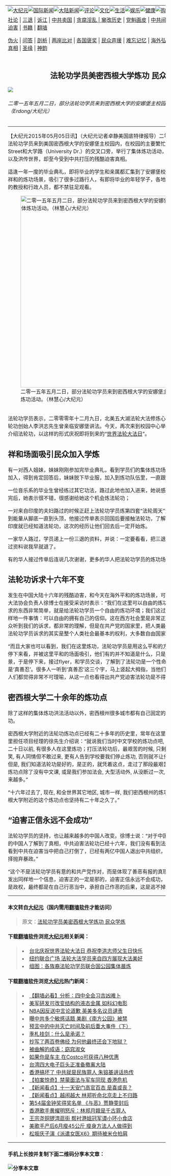 <a name="1" id="1" target="_blank"></a><span id="1"></span>
<table border="0"><tr><td colspan="2" VALIGN=TOP><a href="https://github.com/clbjqp2826/djy/blob/master/gb/nsc413.md#1"><img src="https://raw.githubusercontent.com/clbjqp2826/www/master/t/djy/1.jpg" title="大纪元"></a><a href="https://github.com/clbjqp2826/djy/blob/master/gb/n24hr.md#1"><img src="https://raw.githubusercontent.com/clbjqp2826/www/master/t/djy/3.jpg" title="国际新闻"></a><a href="https://github.com/clbjqp2826/djy/blob/master/gb/nsc413.md#1"><img src="https://raw.githubusercontent.com/clbjqp2826/www/master/t/djy/4.jpg" title="大陆新闻"></a><a href="https://github.com/clbjqp2826/djy/blob/master/gb/news392.md#1"><img src="https://raw.githubusercontent.com/clbjqp2826/www/master/t/djy/5.jpg" title="评论"></a><a href="https://github.com/clbjqp2826/djy/blob/master/gb/news2007.md#1"><img src="https://raw.githubusercontent.com/clbjqp2826/www/master/t/djy/6.jpg" title="文化"></a><a href="https://github.com/clbjqp2826/djy/blob/master/gb/news2008.md#1"><img src="https://raw.githubusercontent.com/clbjqp2826/www/master/t/djy/7.jpg" title="生活"></a><a href="https://github.com/clbjqp2826/djy/blob/master/gb/ncyule.md#1"><img src="https://raw.githubusercontent.com/clbjqp2826/www/master/t/djy/8.jpg" title="娱乐"></a><a href="https://github.com/clbjqp2826/djy/blob/master/gb/nsc1002.md#1"><img src="https://raw.githubusercontent.com/clbjqp2826/www/master/t/djy/9.jpg" title="健康"><a href="https://www.youlucky.com"><img src="https://raw.githubusercontent.com/clbjqp2826/www/master/t/djy/10.jpg" title="购物"></a><a href="https://www.supportepoch.org/donation?utm_medium=epochtimes&utm_source=referral&utm_campaign=donate_button_djyhomepage"><img src="https://raw.githubusercontent.com/clbjqp2826/www/master/t/djy/12.jpg" title="捐款"></a></td></tr>
<tr><td colspan="2" VALIGN=TOP><a target="_blank" href="https://git.io/fjCRf">社论</a> | <a target="_blank" href="https://github.com/clbjqp2826/djy/blob/master/gb/nf5657.md#1">三退</a> | <a target="_blank" href="https://github.com/clbjqp2826/djy/blob/master/gb/nf6123.md#1">诉江</a> | <a target="_blank" href="https://github.com/clbjqp2826/djy/blob/master/gb/nf1176117.md#1">中共卖国</a> | <a target="_blank" href="https://github.com/clbjqp2826/djy/blob/master/gb/nf5773.md#1">贪腐淫乱 | <a target="_blank" href="https://github.com/clbjqp2826/djy/blob/master/gb/nf1176115.md#1">窜改历史</a> | <a target="_blank" href="https://github.com/clbjqp2826/djy/blob/master/gb/nf1176107.md#1">党魁画皮</a> | <a target="_blank" href="https://github.com/clbjqp2826/djy/blob/master/gb/nf1320400.md#1">中共间谍</a> | <a target="_blank" href="https://github.com/clbjqp2826/djy/blob/master/gb/nf1176114.md#1">破坏传统</a> | <a target="_blank" href="https://github.com/clbjqp2826/djy/blob/master/gb/nf5287.md#1">恶贯满盈</a> | <a target="_blank" href="https://github.com/clbjqp2826/djy/blob/master/gb/ncid278.md#1">人权</a> | <a target="_blank" href="https://github.com/clbjqp2826/djy/blob/master/gb/nf1176111.md#1">迫害</a> | <a target="_blank" href="https://github.com/clbjqp2826/djy/blob/master/gb/nf1235328.md#1">书籍</a> | <a target="_blank" href="https://github.com/clbjqp2826/www/blob/master/README.md?zsrh#1">翻墙</a></p><p><a target="_blank" href="https://github.com/clbjqp2826/djy/blob/master/gb/nf5562.md#1">伪火</a> | <a target="_blank" href="https://github.com/clbjqp2826/djy/blob/master/gb/nf4378.md#1">问答</a> | <a target="_blank" href="https://github.com/clbjqp2826/djy/blob/master/gb/nf5792.md#1">剖析</a> | <a target="_blank" href="https://github.com/clbjqp2826/djy/blob/master/gb/nf5735.md#1">两岸比对</a> | <a target="_blank" href="https://github.com/clbjqp2826/djy/blob/master/gb/nf6119.md#1">各国褒奖</a> | <a target="_blank" href="https://github.com/clbjqp2826/djy/blob/master/gb/nf6120.md#1">民众声援</a> | <a target="_blank" href="https://github.com/clbjqp2826/djy/blob/master/gb/nf1188594.md#1">难忘记忆</a> | <a target="_blank" href="https://github.com/clbjqp2826/djy/blob/master/gb/nf3180.md#1">海外弘传</a> | <a target="_blank" href="https://github.com/clbjqp2826/djy/blob/master/gb/nf5410.md#1">万人上访</a> | <a target="_blank" href="https://github.com/clbjqp2826/ntdtv/blob/master/gb/prog1530_1.md#1">和平抗议</a> | <a target="_blank" href="https://github.com/clbjqp2826/djy/blob/master/gb/nf4386.md#1">支持</a> | <a target="_blank" href="https://github.com/clbjqp2826/djy/blob/master/gb/nf4389.md#1">真相</a> | <a target="_blank" href="https://github.com/clbjqp2826/djy/blob/master/gb/nf5790.md#1">圣缘</a> | <a target="_blank" href="https://github.com/clbjqp2826/djy/blob/master/gb/nf4786.md#1">神韵</a></td></tr>
<tr><td VALIGN=TOP width="626"><h2 align=center>法轮功学员美密西根大学炼功 民众学炼</h2>
<img src="http://i.epochtimes.com/assets/uploads/2015/05/1505042308451853-600x400.jpg" />
<h6>二零一五年五月二日，部分法轮功学员来到密西根大学的安娜堡主校园内举行了集体炼功活动。（Erdong/大纪元）
</h6>
<hr>
<p>【大纪元2015年05月05日讯】（大纪元记者卓静美国底特律报导）二零一五年五月二日，部分法轮功学员来到美国密西根大学的安娜堡主校园内，在校园的主要繁忙路口：校园里主街道State Street和大学路（University Dr.）的交叉口旁，举行了集体炼功活动，并摆出展板，介绍法轮功以及洪传世界，却至今受到中共打压的残酷迫害真相。</p>
<p>适逢一年一度的毕业典礼，即将毕业的学生和亲属都汇集到了安娜堡校园里。法轮功学员们宁静祥和的炼功场景，吸引了很多过路行人，有即将毕业的年轻学子，各地赶来的亲朋好友，大学里的教授和行政人员，都不禁驻足观看。<br />
	<figure id="attachment_5862177" style="width: 600px" class="wp-caption aligncenter"><img src="http://i.epochtimes.com/assets/uploads/2015/05/1505042307261853-600x600.jpg" alt="二零一五年五月二日，部分法轮功学员来到密西根大学的安娜堡主校园内举行了集体炼功活动。（林慧心/大纪元）" title="二零一五年五月二日，部分法轮功学员来到密西根大学的安娜堡主校园内举行了集体炼功活动。（林慧心/大纪元）" width="600" b="600"
	class="size-large wp-image-5862177" /></a><figcaption class="wp-caption-text">二零一五年五月二日，部分法轮功学员来到密西根大学的安娜堡主校园内举行了集体炼功活动。（林慧心/大纪元）</figcaption></figure><br />法轮功学员表示，二零零零年十二月九日，北美五大湖法轮大法修炼心得交流会在这里召开，法轮功创始人李洪志先生曾亲临安娜堡讲法。今天，再次来到校园中心举行集体炼功，向更多民众介绍法轮功，以这样的形式庆祝即将到来的“<a href="https://github.com/clbjqp2826/djy/blob/master/gb/tag/%E4%B8%96%E7%95%8C%E6%B3%95%E8%BD%AE%E5%A4%A7%E6%B3%95%E6%97%A5.md">世界法轮大法日</a>”。</p>
<p><h2>祥和场面吸引民众加入学炼</h2>
<p>有一对西人姐妹，妹妹刚刚参加完毕业典礼，看到学员们的集体炼功场景后，妹妹询问是否可以加入，得到肯定回答后，妹妹脱下毕业服，加入到炼功队伍里，一直跟着炼，一直到结束。</p>
<p>一位音乐系的毕业生曾经练过其它功法，路过此地也加入进来，她说感觉这里的气氛特别好，炼完后，她表示很不错，很感谢给她这个机会炼法轮功；</p>
<p>一对来自印度的夫妇路过的时候正赶上法轮功学员炼第四套“法轮周天”法，丈夫表示他可以感觉到能量从脚底一直到头顶，他接过传单表示回国后要接触法轮功，了解如何开始炼，他们表示在印度就已经知道法轮功，这次的经历让他们回去后一定开始炼。</p>
<p>一家华人路过，学员递上一份三退的资料，并说：一定要看看，把三退做了，全家平安！父亲接过资料说我早就退了。</p>
<p>有的华人接过传单后连说几次谢谢，更多的华人把法轮功学员的炼功场景照下来。</p>
<p><h2>法轮功诉求十六年不变</h2>
<p>发生在中国大陆十六年的残酷迫害，和今天在海外平和的炼功场景，可谓天壤之别，密西根法轮大法协会负责人徐博士在接受采访时表示：“我们在这里可以自由的炼功，发真相传单，我们所诉求的东西非常简单，就是给法轮功学员一个自由的炼功环境；我们这过去的十六年里一直在做同样地一件事情：可以自由的拥有自己的信仰。这在西方社会里是非常正常的一件事情，西方的民众听到我们的诉求，都非常的理解，但是在共产党的国家里，把人类最基本的权利给剥夺了，而法轮功学员诉求的其实是整个人类社会最基本的权利，大多数自由国家的民众已经拥有的权利。”</p>
<p>“而且大家也可以看到，我们在这里炼功，法轮功学员是用这么平和的方式在传递真相。很多人都停下来看，并被这里平和的场面吸引，他们有的并不知道是什么，只是看到这么美好的一个场景，于是停下来，接过flyer，和学员交谈，了解到了法轮功是一个性命双修的功法，我们修炼的是‘真善忍’。很多人一听到‘真善忍’这三个字，马上竖起大拇指，当他们得知中共在迫害法轮功，人们都觉得非常不可理喻，从这一点也看得出共产党迫害法轮功是不得人心的。”</p>
<p><h2>密西根大学二十余年的炼功点</h2>
<p>除了这样的集体炼功洪法活动以外，密西根州很多城市都有自己固定的炼功点，常年免费义务传功。</p>
<p>密西根大学附近的法轮功炼功点已经有二十多年的历史里，常年在这里炼功的，在一家跨国公司里担任项目经理的徐先生介绍说：“就说我们当时中文学校的炼功点吧, 在迫害法轮功九九年七月二十日以前, 有很多人在这里炼功；打压法轮功后，最艰苦的时候, 只剩下几个学员, 周围有人嘲笑, 有人同情但不敢过来, 更有人告到学校要我们停止炼功, 否则就不让他们的孩子来上学等等。 但是, 我们知道法轮功是好的，是正的，就凭着这点，走过了那段最艰苦的时光. 就这样, 我们的炼功点除了没有中文课, 或是我们参加法会, 大型活动外, 从没断过一次, 而且后来,来炼功的学员越来越多。”</p>
<p>“十六年过去了, 现在, 和全世界其它地区, 城市一样, 我们密西根州的炼功点也越来越多. 我们密西根大学附近的这个炼功点也坚持有二十年之久了。”</p>
<p><h2>“迫害正信永远不会成功”</h2>
<p>法轮功学员的坚持，也让越来越多的中国人改变。徐博士说：“对于中国人来说，确实是越来越多的中国人了解到了真相，中共迫害法轮功已经十六年，我们没有看到法轮功学员放弃，但是我们看到中共在迫害当中把自己打倒了，已经有两亿中国人退出中共组织，这就是民心，人们开始选择抛弃暴政。”</p>
<p>“这个不是法轮功学员有意的和共产党作对，而是体现了善恶有报的真理，历史和现实都在给我们发出同样地一个信息，迫害正的一定是邪的，迫害正信永远不会成功，迫害正信的无论是个人还是政权，最终都是在自己行恶当中，承担自己作恶的后果，这是逃不掉的。”</p>
<hr>

#### 本文转自<a href="http://www.epochtimes.com">大纪元</a>（国内需用<a href="https://git.io/JesJV">翻墙软件</a>才能访问）
> 原文：<a href="http://www.epochtimes.com/gb/15/5/5/n4427221.htm">法轮功学员美密西根大学炼功 民众学炼</a>
#### 下载<a href="https://git.io/JesJV">翻墙软件</a>浏览<a href="http://www.epochtimes.com">大纪元</a>相关新闻：
> <li><a href="http://www.epochtimes.com/gb/15/5/2/n4425653.htm">台北庆祝世界法轮大法日 恭祝李洪志师父生日快乐</a></li>
> <li><a href="http://www.epochtimes.com/gb/14/5/16/n4156869.htm">纽约联合广场  法轮大法学员来自四方展现大法美好</a></li>
> <li><a href="http://www.epochtimes.com/gb/14/5/15/n4155866.htm">组图：各族裔法轮功学员联合国公园集体晨炼</a></li>

#### 下载<a href="https://git.io/JesJV">翻墙软件</a>浏览<a href="http://www.epochtimes.com">大纪元</a>热门新闻：
> <li><a href="http://www.epochtimes.com/gb/19/10/7/n11572597.htm">【翻墙必看】分析：四中全会习吉凶难卜</a></li>
> <li><a href="http://www.epochtimes.com/gb/19/10/7/n11573419.htm">美军研发可改变结构的液态金属 如科幻电影</a></li>
> <li><a href="http://www.epochtimes.com/gb/19/10/7/n11573509.htm">NBA因反送中言论道歉 英美多名议员谴责</a></li>
> <li><a href="http://www.epochtimes.com/gb/19/10/7/n11572594.htm">曝中共多个敏感话题 美剧《南方公园》被禁</a></li>
> <li><a href="http://www.epochtimes.com/gb/19/9/29/n11554590.htm">预言中的中共灭亡时间及前后重大事件（下）</a></li>
> <li><a href="http://www.epochtimes.com/gb/12/4/28/n3576538.htm">季札挂剑：什么是承诺？</a></li>
> <li><a href="http://www.epochtimes.com/gb/19/10/2/n11563670.htm">抄写了两百卷佛经 为何他最终还会下地狱？</a></li>
> <li><a href="http://www.epochtimes.com/gb/19/10/4/n11568273.htm">被曲解的成语：窈窕淑女</a></li>
> <li><a href="http://www.epochtimes.com/gb/19/10/5/n11570750.htm">如果你是车主 在Costco可获得八种优惠</a></li>
> <li><a href="http://www.epochtimes.com/gb/19/10/6/n11571449.htm">台湾四大电子巨头正准备撤离大陆</a></li>
> <li><a href="http://www.epochtimes.com/gb/19/10/6/n11571866.htm">香港搞坏了 中共就是民族罪人 朱镕基讲话热传</a></li>
> <li><a href="http://www.epochtimes.com/gb/19/10/5/n11569414.htm">【拍案惊奇】禁蒙面法与军车同现 香港危机</a></li>
> <li><a href="http://www.epochtimes.com/gb/19/10/4/n11568698.htm">【新闻看点】十一天安门高官百态 是喜或丧？</a></li>
> <li><a href="http://www.epochtimes.com/gb/19/10/7/n11574050.htm">【新闻看点】越闹越大 林郑听命北京走上不归路</a></li>
> <li><a href="http://www.epochtimes.com/gb/19/10/5/n11569838.htm">第54届金钟奖得奖名单 《与恶》贾静雯封后</a></li>
> <li><a href="http://www.epochtimes.com/gb/19/10/5/n11570726.htm">香港歌手黄耀明怒斥：林郑月娥是千古罪人</a></li>
> <li><a href="http://www.epochtimes.com/gb/19/10/5/n11570552.htm">王宗尧铜锣湾逛街 帮衬港姐冠军谭小环小食店</a></li>
> <li><a href="http://www.epochtimes.com/gb/19/10/5/n11569720.htm">美歌手产后6月瘦45公斤 瘦身方法人人做得到</a></li>
> <li><a href="http://www.epochtimes.com/gb/19/10/5/n11569768.htm">松坂庆子演《派遣女医X6》期待被米仓拍肩</a></li>
<hr>

#### 手机上长按并复制下面二维码分享本文章：<br><br><img src="http://www.hehaibao.com/qr/index.php?m=1&e=L&p=10&t=&d=https://github.com/clbjqp2826/djy/blob/master/gb/15/5/5/n4427221.md%231" title="分享本文章"></td><td VALIGN=TOP><a href="https://github.com/clbjqp2826/djy/blob/master/gb/16/1/21/n4622075.md?dfh#1" target="_blank"><img src="https://raw.githubusercontent.com/clbjqp2826/djy/master/gb/300/wei-f1.jpg" title="中共的伪火骗局"  alt="中共的伪火骗局"></a><br><a href="https://github.com/clbjqp2826/yh/blob/master/README.md?dfh#1" target="_blank"><img src="https://raw.githubusercontent.com/clbjqp2826/djy/master/gb/300/yong-h.jpg" title="永恒的见证"  alt="永恒的见证"></a><br><a href="https://github.com/clbjqp2826/djy/blob/master/gb/13/9/29/n3974789.md?dfh#1" target="_blank"><img src="https://raw.githubusercontent.com/clbjqp2826/djy/master/gb/300/shang-lnz.jpg" title="善良女子被中共投男牢"  alt="善良女子被中共投男牢"></a><br><a href="https://github.com/clbjqp2826/djy/blob/master/gb/16/3/16/n4663449.md?dfh#1" target="_blank"><img src="https://raw.githubusercontent.com/clbjqp2826/djy/master/gb/300/huo-z3.jpg" title="警卫目击活摘器官"  alt="警卫目击活摘器官"></a><br><a href="https://github.com/clbjqp2826/djy/blob/master/gb/16/8/7/n8177641.md?dfh#1" target="_blank"><img src="https://raw.githubusercontent.com/clbjqp2826/djy/master/gb/300/huo-z4.jpg" title="证人描述活摘恐怖"  alt="证人描述活摘恐怖"></a><br><a href="https://github.com/clbjqp2826/djy/blob/master/gb/10/4/19/n2881569.md?dfh#1" target="_blank"><img src="https://raw.githubusercontent.com/clbjqp2826/djy/master/gb/300/huo-z1.jpg" title="揭开活摘器官黑幕"  alt="揭开活摘器官黑幕"></a><br><a href="https://github.com/clbjqp2826/djy/blob/master/gb/10/11/7/n3077476.md?dfh#1" target="_blank"><img src="https://raw.githubusercontent.com/clbjqp2826/djy/master/gb/300/ma-ks.jpg" title="马克思的成魔之路"  alt="马克思的成魔之路"></a><br><a href="https://github.com/clbjqp2826/djy/blob/master/gb/14/6/9/n4173977.md?dfh#1" target="_blank"><img src="https://raw.githubusercontent.com/clbjqp2826/djy/master/gb/300/chang-zs.jpg" title="藏字石 蕴天机"  alt="藏字石 蕴天机"></a><br><a href="https://github.com/clbjqp2826/djy/blob/master/gb/18/5/10/n10381511.md?dfh#1" target="_blank"><img src="https://raw.githubusercontent.com/clbjqp2826/djy/master/gb/300/st1.jpg" title="关注3亿人三退"  alt="关注3亿人三退"></a><br><a href="https://github.com/clbjqp2826/djy/blob/master/gb/18/3/21/n10237682.md?dfh#1" target="_blank"><img src="https://raw.githubusercontent.com/clbjqp2826/djy/master/gb/300/jie-t.jpg" title="解体中共复兴中华"  alt="解体中共复兴中华"></a><br><a href="https://github.com/clbjqp2826/djy/blob/master/gb/9/2/9/n2422991.md?dfh#1" target="_blank"><img src="https://raw.githubusercontent.com/clbjqp2826/djy/master/gb/300/gao-zs.jpg" title="中共迫害良心律师"  alt="中共迫害良心律师"></a><br><a href="https://github.com/clbjqp2826/djy/blob/master/gb/18/12/9/n10900044.md?dfh#1" target="_blank"><img src="https://raw.githubusercontent.com/clbjqp2826/djy/master/gb/300/sj1.jpg" title="303万人举报江泽民"  alt="303万人举报江泽民"></a><br><a href="https://github.com/clbjqp2826/djy/blob/master/gb/18/8/28/n10672014.md?dfh#1" target="_blank"><img src="https://raw.githubusercontent.com/clbjqp2826/djy/master/gb/300/sj2.jpg" title="这些官员为何起诉江泽民"  alt="这些官员为何起诉江泽民"></a><br><a href="https://github.com/clbjqp2826/djy/blob/master/gb/8/12/18/n2367165.md?dfh#1" target="_blank"><img src="https://raw.githubusercontent.com/clbjqp2826/djy/master/gb/300/liangan.jpg" title="海峡两岸的强烈对比"  alt="海峡两岸的强烈对比"></a><br><a href="https://github.com/clbjqp2826/djy/blob/master/gb/15/5/5/n4427238.md?dfh#1" target="_blank"><img src="https://raw.githubusercontent.com/clbjqp2826/djy/master/gb/300/jia-ndzl.jpg" title="加拿大总理的贺信"  alt="加拿大总理的贺信"></a><br><a href="https://github.com/clbjqp2826/djy/blob/master/gb/11/6/17/n3289382.md?dfh#1" target="_blank"><img src="https://raw.githubusercontent.com/clbjqp2826/djy/master/gb/300/xiao-wd.jpg" title="探寻真相兼听则明"  alt="探寻真相兼听则明"></a><br><a href="https://github.com/clbjqp2826/djy/blob/master/gb/18/10/27/n10812623.md?dfh#1" target="_blank"><img src="https://raw.githubusercontent.com/clbjqp2826/djy/master/gb/300/yindu.jpg" title="印度媒体报道东方"  alt="印度媒体报道东方"></a><br><a href="https://github.com/clbjqp2826/djy/blob/master/gb/18/6/9/n10469652.md?dfh#1" target="_blank"><img src="https://raw.githubusercontent.com/clbjqp2826/djy/master/gb/300/xie-j.jpg" title="不一样的海外校园"  alt="不一样的海外校园"></a><br><a href="https://github.com/clbjqp2826/djy/blob/master/gb/7/4/5/n1669415.md?dfh#1" target="_blank"><img src="https://raw.githubusercontent.com/clbjqp2826/djy/master/gb/300/li-up.jpg" title="从大师到徒弟的传奇"  alt="从大师到徒弟的传奇"></a><br><a href="https://github.com/clbjqp2826/djy/blob/master/gb/17/5/26/n9191512.md?dfh#1" target="_blank"><img src="https://raw.githubusercontent.com/clbjqp2826/djy/master/gb/300/zfl2.jpg" title="亿万人与东方一本奇书"  alt="亿万人与东方一本奇书"></a><br><a href="https://github.com/clbjqp2826/djy/blob/master/gb/13/11/27/n4020290.md?dfh#1" target="_blank"><img src="https://raw.githubusercontent.com/clbjqp2826/djy/master/gb/300/zhen-h.jpg" title="大陆见不到的震撼场面"  alt="大陆见不到的震撼场面"></a><br><a href="https://github.com/clbjqp2826/djy/blob/master/gb/15/7/17/n4482910.md?dfh#1" target="_blank"><img src="https://raw.githubusercontent.com/clbjqp2826/djy/master/gb/300/dalu-sk.jpg" title="人心向善 大陆当初盛况"  alt="人心向善 大陆当初盛况"></a><br><a href="https://github.com/clbjqp2826/djy/blob/master/gb/9/10/15/n2689419.md?dfh#1" target="_blank"><img src="https://raw.githubusercontent.com/clbjqp2826/djy/master/gb/300/zfl1.jpg" title="追寻真理 这书讲什么"  alt="追寻真理 这书讲什么"></a><br><a href="https://github.com/clbjqp2826/www/blob/master/README.md?dfh#1" target="_blank"><img src="https://raw.githubusercontent.com/clbjqp2826/djy/master/gb/300/fq1.jpg" title="下载免费翻墙软件"  alt="下载免费翻墙软件"></a><br></td></tr></table>
